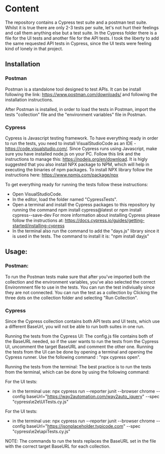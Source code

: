 # Content

The repository contains a Cypress test suite and a postman test suite. Whilst it is true there are only 2-3 tests per suite, let's not hurt their feelings and call them anything else but a test suite. 
In the Cypress folder there is a file for the UI  tests and another file for the API tests. I took the liberty to add the same requested API tests in Cypress, since the UI tests were feeling kind of lonely in that project. 

## Installation

### Postman 
 Postman is a standalone tool designed to test APIs. It can be install following the link: https://www.postman.com/downloads/ and following the installation instructions. 
 
 After Postman is installed, in order to load the tests in Postman, import the tests "collection" file and the "environment variables" file in Postman. 

 
### Cypress
 Cypress is Javascript testing framework. 
 To have everything ready in order to run the tests, you need to install VisualStudioCode as an IDE - https://code.visualstudio.com/. 
 Since Cypress runs using Javascript, make sure you have installed node.js on your PC. Follow this link and the instructions to manage this: https://nodejs.org/en/download. 
 It is higly suggested that you also install NPX package to NPM, which will help in executing the binaries of npm packages. To install NPX library follow the instructions here: https://www.npmjs.com/package/npx
 
 To get everything ready for running the tests follow these instructions:
 - Open VisualStudioCode.
 - In the editor, load the folder named "CypressTests". 
 - Open a terminal and install the Cypress packages to this repository by running the command
   npm install cypress@latest or npm install cypress--save-dev
   For more information about installing Cypress please follow the instructions at: https://docs.cypress.io/guides/getting-started/installing-cypress
 - In the terminal also run the command to add the "days.js" library since it is used in the tests. The command to install it is: "npm install dayjs" 
 
 
## Usage:

### Postman:
  To run the Postman tests make sure that after you've imported both the collection and the environment variables, you've also selected the correct Environmnent file to use in the tests. 
  You can run the test indiviually since they are not connected.
  You can run the test as a collection by Clicking the three dots on the collection folder and selecting "Run Collection".
  
### Cypress
  Since the Cypress collection contains both API tests and UI tests, which use a different BaseUrl, you will not be able to run both suites in one run. 
  
  Running the tests from the Cypress UI:
  The config.js file contains both of the BaseURL needed, so if the user wants to run the tests from the Cypress UI, uncomment the target BaseURL and comment the other one. 
  Running the tests from the UI can be done by opening a terminal and opening the Cypress runner. Use the following command :  "npx cypress open". 
  
  Running the tests from the terminal:
  The best practice is to run the tests from the terminal, which can be done by using the following command:
  
  For the UI tests:
  - in the terminal use: 
  npx cypress run --reporter junit --browser chrome --config baseUrl="https://way2automation.com/way2auto_jquery" --spec "cypress\e2e\UITests.cy.js"
  
  For the UI tests:
  - in the terminal use: 
  npx cypress run --reporter junit --browser chrome --config baseUrl="https://jsonplaceholder.typicode.com" --spec "cypress\e2e\apiTests.cy.js"
  
NOTE: The commands to run the tests replaces the BaseURL set in the file with the correct target BaseURL for each collection. 
  
 
 
 
 
 
 
 
 
 
 
 
 
 
 
 
 
 
 